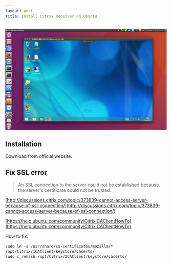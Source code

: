 ```yaml
---
layout: post
title: Install Citrix Receiver on Ubuntu
---
```


![](/attachments/citrix/ubuntu-citrix.jpg)

## Installation

Download from official website.

## Fix SSL error

> An SSL connection to the server could not be established because the server's certificate could not be trusted.

[http://discussions.citrix.com/topic/373839-cannot-access-server-because-of-ssl-connection/](http://discussions.citrix.com/topic/373839-cannot-access-server-because-of-ssl-connection/)

[https://help.ubuntu.com/community/CitrixICAClientHowTo](https://help.ubuntu.com/community/CitrixICAClientHowTo)

How to fix:

```
sudo ln -s /usr/share/ca-certificates/mozilla/* /opt/Citrix/ICAClient/keystore/cacerts/
sudo c_rehash /opt/Citrix/ICAClient/keystore/cacerts/
```